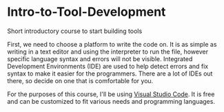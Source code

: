 # Intro-to-Tool-Development
Short introductory course to start building tools

First, we need to choose a platform to write the code on.  It is as simple as writing in a text editor and using the interpreter to run the file, however specific language syntax and errors will not be visible.  Integrated Development Environments (IDE) are used to help detect errors and fix syntax to make it easier for the programmers.  There are a lot of IDEs out there, so decide on one that is comfortable for you.

For the purposes of this course, I'll be using [Visual Studio Code](https://code.visualstudio.com/).  It is free and can be customized to fit various needs and programming languages.



